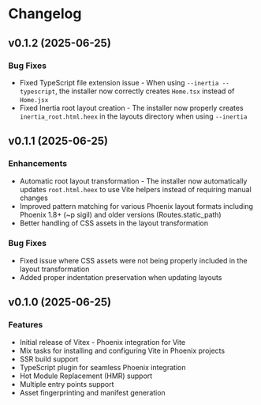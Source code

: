 # Changelog

## v0.1.2 (2025-06-25)

### Bug Fixes

* Fixed TypeScript file extension issue - When using `--inertia --typescript`, the installer now correctly creates `Home.tsx` instead of `Home.jsx`
* Fixed Inertia root layout creation - The installer now properly creates `inertia_root.html.heex` in the layouts directory when using `--inertia`

## v0.1.1 (2025-06-25)

### Enhancements

* Automatic root layout transformation - The installer now automatically updates `root.html.heex` to use Vite helpers instead of requiring manual changes
* Improved pattern matching for various Phoenix layout formats including Phoenix 1.8+ (~p sigil) and older versions (Routes.static_path)
* Better handling of CSS assets in the layout transformation

### Bug Fixes

* Fixed issue where CSS assets were not being properly included in the layout transformation
* Added proper indentation preservation when updating layouts

## v0.1.0 (2025-06-25)

### Features

* Initial release of Vitex - Phoenix integration for Vite
* Mix tasks for installing and configuring Vite in Phoenix projects
* SSR build support
* TypeScript plugin for seamless Phoenix integration
* Hot Module Replacement (HMR) support
* Multiple entry points support
* Asset fingerprinting and manifest generation